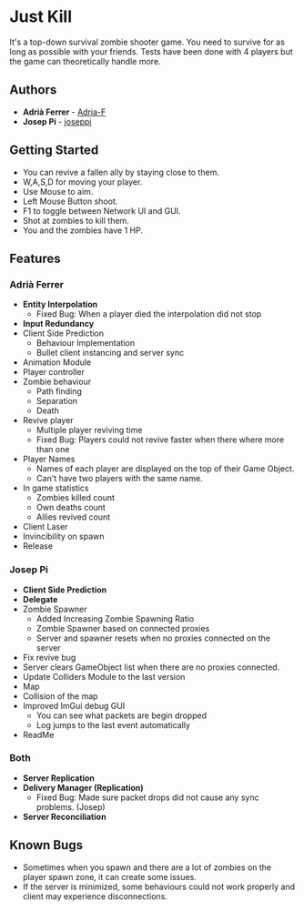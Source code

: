 # Just Kill

It's a top-down survival zombie shooter game. You need to survive for as long as possible with your friends.
Tests have been done with 4 players but the game can theoretically handle more.

## Authors
* **Adrià Ferrer** - [Adria-F](https://github.com/Adria-F)
* **Josep Pi** - [joseppi](https://github.com/joseppi)

## Getting Started
- You can revive a fallen ally by staying close to them.
- W,A,S,D for moving your player.
- Use Mouse to aim.
- Left Mouse Button shoot.
- F1 to toggle between Network UI and GUI.
- Shot at zombies to kill them.
- You and the zombies have 1 HP.

## Features
### Adrià Ferrer
- **Entity Interpolation**
	- Fixed Bug: When a player died the interpolation did not stop
- **Input Redundancy**
- Client Side Prediction 
	- Behaviour Implementation
	- Bullet client instancing and server sync
- Animation Module
- Player controller
- Zombie behaviour
	- Path finding
	- Separation
	- Death
- Revive player
	- Multiple player reviving time 
	- Fixed Bug: Players could not revive faster when there where more than one
- Player Names
	- Names of each player are displayed on the top of their Game Object.
	- Can't have two players with the same name.
- In game statistics
	- Zombies killed count
	- Own deaths count
	- Allies revived count
- Client Laser
- Invincibility on spawn
- Release

### Josep Pi
- **Client Side Prediction**
- **Delegate**
- Zombie Spawner
	- Added Increasing Zombie Spawning Ratio
	- Zombie Spawner based on connected proxies
	- Server and spawner resets when no proxies connected on the server 
- Fix revive bug 
- Server clears GameObject list when there are no proxies connected.
- Update Colliders Module to the last version
- Map
- Collision of the map
- Improved ImGui debug GUI
	- You can see what packets are begin dropped
	- Log jumps to the last event automatically
- ReadMe

### Both
- **Server Replication**
- **Delivery Manager (Replication)**
	- Fixed Bug: Made sure packet drops did not cause any sync problems. (Josep)
- **Server Reconciliation**

## Known Bugs
- Sometimes when you spawn and there are a lot of zombies on the player spawn zone, it can create some issues.
- If the server is minimized, some behaviours could not work properly and client may experience disconnections.
